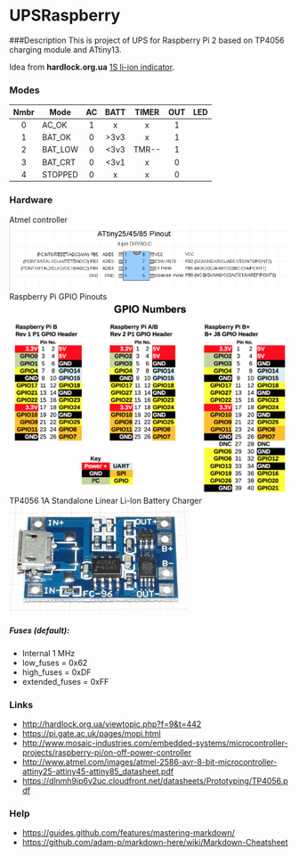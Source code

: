 # UPSRaspberry

###Description
This is project of UPS for Raspberry Pi 2 based on TP4056 charging module and ATtiny13.

Idea from __hardlock.org.ua__ [1S li-ion indicator](http://hardlock.org.ua/viewtopic.php?f=9&t=442).

### Modes

 Nmbr |   Mode  | AC  | BATT | TIMER | OUT | LED
:----:| ------- |:---:|:----:|:-----:|:---:|:------
  0   | AC_OK   |  1  |  x   |   x   |  1  |  
  1   | BAT_OK  |  0  | >3v3 |   x   |  1  |  
  2   | BAT_LOW |  0  | <3v3 | TMR-- |  1  |  
  3   | BAT_CRT |  0  | <3v1 |   x   |  0  |  
  4   | STOPPED |  0  |  x   |   x   |  0  |  

### Hardware
Atmel controller
![ATtiny25/45/85 Pinouts](images/ATtiny-Pinouts-8.jpg "ATtiny25/45/85 Pinouts")
Raspberry Pi GPIO Pinouts
![Raspberry Pi GPIO Pinouts](images/Raspberry-Pi-GPIO-pinouts.png "Raspberry Pi GPIO Pinouts")
TP4056 1A Standalone Linear Li-lon Battery Charger
![TP4056 module](images/tp4056view.jpg "TP4056 module")

##### Fuses (default):
- Internal 1 MHz
- low_fuses = 0x62
- high_fuses = 0xDF
- extended_fuses = 0xFF

### Links
- http://hardlock.org.ua/viewtopic.php?f=9&t=442
- https://pi.gate.ac.uk/pages/mopi.html
- http://www.mosaic-industries.com/embedded-systems/microcontroller-projects/raspberry-pi/on-off-power-controller
- http://www.atmel.com/images/atmel-2586-avr-8-bit-microcontroller-attiny25-attiny45-attiny85_datasheet.pdf
- https://dlnmh9ip6v2uc.cloudfront.net/datasheets/Prototyping/TP4056.pdf


### Help
- https://guides.github.com/features/mastering-markdown/
- https://github.com/adam-p/markdown-here/wiki/Markdown-Cheatsheet
